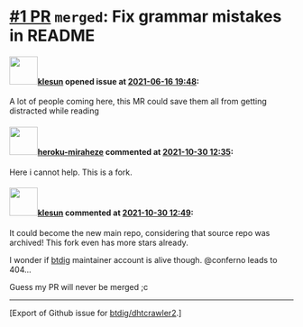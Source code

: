# [\#1 PR](https://github.com/btdig/dhtcrawler2/pull/1) `merged`: Fix grammar mistakes in README

#### <img src="https://avatars.githubusercontent.com/u/5202330?u=43701dbe54075c7e5da2637100654f7b243be949&v=4" width="50">[klesun](https://github.com/klesun) opened issue at [2021-06-16 19:48](https://github.com/btdig/dhtcrawler2/pull/1):

A lot of people coming here, this MR could save them all from getting distracted while reading

#### <img src="https://avatars.githubusercontent.com/u/61781343?v=4" width="50">[heroku-miraheze](https://github.com/heroku-miraheze) commented at [2021-10-30 12:35](https://github.com/btdig/dhtcrawler2/pull/1#issuecomment-955202566):

Here i cannot help. This is a fork.

#### <img src="https://avatars.githubusercontent.com/u/5202330?u=43701dbe54075c7e5da2637100654f7b243be949&v=4" width="50">[klesun](https://github.com/klesun) commented at [2021-10-30 12:49](https://github.com/btdig/dhtcrawler2/pull/1#issuecomment-955204299):

It could become the new main repo, considering that source repo was archived! This fork even has more stars already.

I wonder if [btdig](https://github.com/btdig) maintainer account is alive though. @conferno leads to 404...

Guess my PR will never be merged ;c

------------------------------------------------------------------------

\[Export of Github issue for [btdig/dhtcrawler2](https://github.com/btdig/dhtcrawler2).\]
